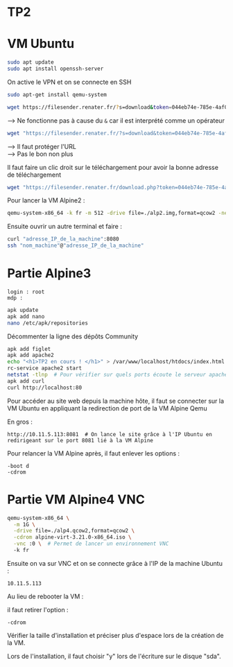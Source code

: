 # TP2
# VM Ubuntu

```bash
sudo apt update
sudo apt install openssh-server
```

On active le VPN et on se connecte en SSH

```bash
sudo apt-get install qemu-system
```

```bash
wget https://filesender.renater.fr/?s=download&token=044eb74e-785e-4af0-a19e-20c9f3945344 -O alp2.img
```

--> Ne fonctionne pas à cause du `&` car il est interprété comme un opérateur

```bash
wget "https://filesender.renater.fr/?s=download&token=044eb74e-785e-4af0-a19e-20c9f3945344" -O alp2.img
```

--> Il faut protéger l'URL  
--> Pas le bon non plus

Il faut faire un clic droit sur le téléchargement pour avoir la bonne adresse de téléchargement

```bash
wget "https://filesender.renater.fr/download.php?token=044eb74e-785e-4af0-a19e-20c9f3945344&files_ids=49581119" -O alp2.img
```

Pour lancer la VM Alpine2 :

```bash
qemu-system-x86_64 -k fr -m 512 -drive file=./alp2.img,format=qcow2 -net nic -net user,hostfwd=tcp::10222-:22,hostfwd=tcp::8080-:80 -display none
```

Ensuite ouvrir un autre terminal et faire :

```bash
curl "adresse_IP_de_la_machine":8080
ssh "nom_machine"@"adresse_IP_de_la_machine"
```

# Partie Alpine3

```plaintext
login : root
mdp : 
```

```bash
apk update
apk add nano
nano /etc/apk/repositories
```

Décommenter la ligne des dépôts Community

```bash
apk add figlet
apk add apache2
echo "<h1>TP2 en cours ! </h1>" > /var/www/localhost/htdocs/index.html
rc-service apache2 start
netstat -tlnp  # Pour vérifier sur quels ports écoute le serveur apache
apk add curl
curl http://localhost:80
```

Pour accéder au site web depuis la machine hôte, il faut se connecter sur la VM Ubuntu en appliquant la redirection de port de la VM Alpine Qemu

En gros :

```plaintext
http://10.11.5.113:8081  # On lance le site grâce à l'IP Ubuntu en redirigeant sur le port 8081 lié à la VM Alpine
```

Pour relancer la VM Alpine après, il faut enlever les options :

```plaintext
-boot d
-cdrom
```

# Partie VM Alpine4 VNC

```bash
qemu-system-x86_64 \
  -m 1G \
  -drive file=./alp4.qcow2,format=qcow2 \
  -cdrom alpine-virt-3.21.0-x86_64.iso \
  -vnc :0 \  # Permet de lancer un environnement VNC
  -k fr
```

Ensuite on va sur VNC et on se connecte grâce à l'IP de la machine Ubuntu :

```plaintext
10.11.5.113
```

Au lieu de rebooter la VM :

il faut retirer l'option :

```plaintext
-cdrom
```

Vérifier la taille d'installation et préciser plus d'espace lors de la création de la VM.

Lors de l'installation, il faut choisir "y" lors de l'écriture sur le disque "sda".
